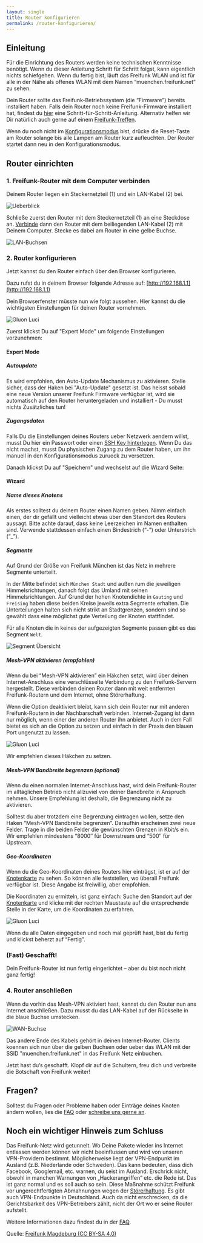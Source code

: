 ```yaml
---
layout: single
title: Router konfigurieren
permalink: /router-konfigurieren/
---
```


## Einleitung

Für die Einrichtung des Routers werden keine technischen Kenntnisse benötigt. Wenn du dieser Anleitung Schritt für Schritt folgst, kann eigentlich nichts schiefgehen. Wenn du fertig bist, läuft das Freifunk WLAN und ist für alle in der Nähe als offenes WLAN mit dem Namen “muenchen.freifunk.net” zu sehen.

Dein Router sollte das Freifunk-Betriebssystem (die “Firmware”) bereits installiert haben. Falls dein Router noch keine Freifunk-Firmware installiert hat, findest du [hier](/router-flashen/) eine Schritt-für-Schritt-Anleitung. Alternativ helfen wir Dir natürlich auch gerne auf einem [Freifunk-Treffen](/kontakt/).

Wenn du noch nicht im [Konfigurationsmodus](https://ffmuc.net/wiki/p/Routerkonfiguration_via_UI) bist, drücke die Reset-Taste am Router solange bis alle Lampen am Router kurz aufleuchten. Der Router startet dann neu in den Konfigurationsmodus.

## Router einrichten

### 1. Freifunk-Router mit dem Computer verbinden

Deinem Router liegen ein Steckernetzteil (1) und ein LAN-Kabel (2) bei.

![Ueberblick](/assets/router-flashen/guide-17.jpg)

Schließe zuerst den Router mit dem Steckernetzteil (1) an eine Steckdose an. [Verbinde](https://ffmuc.net/wiki/p/Routerkonfiguration_via_UI#Verkabeln) dann den Router mit dem beiliegenden LAN-Kabel (2) mit Deinem Computer. Stecke es dabei am Router in eine gelbe Buchse.

![LAN-Buchsen](/assets/router-flashen/guide-15.jpg)

### 2. Router konfigurieren

Jetzt kannst du den Router einfach über den Browser konfigurieren.

Dazu rufst du in deinem Browser folgende Adresse auf: [http://192.168.1.1](http://192.168.1.1)

Dein Browserfenster müsste nun wie folgt aussehen. Hier kannst du die wichtigsten Einstellungen für deinen Router vornehmen.

![Gluon Luci](/assets/router-konfigurieren/luci01.png)

Zuerst klickst Du auf "Expert Mode" um folgende Einstellungen vorzunehmen:

#### Expert Mode

##### Autoupdate

Es wird empfohlen, den Auto-Update Mechanismus zu aktivieren.
Stelle sicher, dass der Haken bei "Auto-Update" gesetzt ist.
Das heisst sobald eine neue Version unserer Freifunk Firmware verfügbar ist, wird sie automatisch auf den Router heruntergeladen und installiert - Du musst nichts Zusätzliches tun!

##### Zugangsdaten

Falls Du die Einstellungen deines Routers ueber Netzwerk aendern willst,
musst Du hier ein Passwort oder einen [SSH Key hinterlegen](https://forum.freifunk.net/t/ssh-key-einrichten/2165).
Wenn Du das nicht machst, musst Du physischen Zugang zu dem Router haben, um
ihn manuell in den Konfigurationsmodus zurueck zu versetzen.

Danach klickst Du auf "Speichern" und wechselst auf die Wizard Seite:

#### Wizard

##### Name dieses Knotens

Als erstes solltest du deinem Router einen Namen geben. Nimm einfach einen, der dir gefällt und vielleicht etwas über den Standort des Routers aussagt. Bitte achte darauf, dass keine Leerzeichen im Namen enthalten sind. Verwende stattdessen einfach einen Bindestrich (“-”) oder Unterstrich (“\_”).

##### Segmente

Auf Grund der Größe von Freifunk München ist das Netz in mehrere Segmente unterteilt.

In der Mitte befindet sich `München Stadt` und außen rum die jeweiligen Himmelsrichtungen, danach folgt das Umland mit seinen Himmelsrichtungen. Auf Grund der hohen Knotendichte in `Gauting` und `Freising` haben diese beiden Kreise jeweils extra Segmente erhalten. Die Unterteilungen halten sich nicht strikt an Stadtgrenzen, sondern sind so gewählt dass eine möglichst gute Verteilung der Knoten stattfindet.

Für alle Knoten die in keines der aufgezeigten Segmente passen gibt es das Segment `Welt`.

![Segment Übersicht](/assets/segmente_map.png)

##### Mesh-VPN aktivieren (empfohlen)

Wenn du bei “Mesh-VPN aktivieren” ein Häkchen setzt, wird über deinen Internet-Anschluss eine verschlüsselte Verbindung zu den Freifunk-Servern hergestellt. Diese verbinden deinen Router dann mit weit entfernten Freifunk-Routern und dem Internet, ohne Störerhaftung.

Wenn die Option deaktiviert bleibt, kann sich dein Router nur mit anderen Freifunk-Routern in der Nachbarschaft verbinden. Internet-Zugang ist dann nur möglich, wenn einer der anderen Router ihn anbietet. Auch in dem Fall bietet es sich an die Option zu setzen und einfach in der Praxis den blauen Port ungenutzt zu lassen.

![Gluon Luci](/assets/router-konfigurieren/luci02.png)

Wir empfehlen dieses Häkchen zu setzen.

##### Mesh-VPN Bandbreite begrenzen (optional)

Wenn du einen normalen Internet-Anschluss hast, wird dein Freifunk-Router im alltäglichen Betrieb nicht allzuviel von deiner Bandbreite in Anspruch nehmen. Unsere Empfehlung ist deshalb, die Begrenzung nicht zu aktivieren.

Solltest du aber trotzdem eine Begrenzung eintragen wollen, setze den Haken “Mesh-VPN Bandbreite begrenzen”. Daraufhin erscheinen zwei neue Felder. Trage in die beiden Felder die gewünschten Grenzen in Kbit/s ein. Wir empfehlen mindestens “8000″ für Downstream und “500″ für Upstream.

##### Geo-Koordinaten

Wenn du die Geo-Koordinaten deines Routers hier einträgst, ist er auf der [Knotenkarte](https://map.ffmuc.net/) zu sehen. So können alle feststellen, wo überall Freifunk verfügbar ist. Diese Angabe ist freiwillig, aber empfohlen.

Die Koordinaten zu ermitteln, ist ganz einfach: Suche den Standort auf der [Knotenkarte](https://map.ffmuc.net/) und klicke mit der rechten Maustaste auf die entsprechende Stelle in der Karte, um die Koordinaten zu erfahren.

![Gluon Luci](/assets/router-konfigurieren/luci03.png)

Wenn du alle Daten eingegeben und noch mal geprüft hast, bist du fertig und klickst beherzt auf “Fertig”.

### (Fast) Geschafft!

Dein Freifunk-Router ist nun fertig eingerichtet – aber du bist noch nicht ganz fertig!

### 4. Router anschließen

Wenn du vorhin das Mesh-VPN aktiviert hast, kannst du den Router nun ans Internet anschließen. Dazu musst du das LAN-Kabel auf der Rückseite in die blaue Buchse umstecken.

![WAN-Buchse](/assets/router-flashen/guide-16.jpg)

Das andere Ende des Kabels gehört in deinen Internet-Router.
Clients koennen sich nun über die gelben Buchsen oder ueber das WLAN mit der SSID "muenchen.freifunk.net" in das Freifunk Netz einbuchen.

Jetzt hast du’s geschafft. Klopf dir auf die Schultern, freu dich und verbreite die Botschaft von Freifunk weiter!

## Fragen?

Solltest du Fragen oder Probleme haben oder Einträge deines Knoten ändern wollen, lies die [FAQ](/faq/) oder [schreibe uns gerne an](/kontakt/).

## Noch ein wichtiger Hinweis zum Schluss

Das Freifunk-Netz wird getunnelt. Wo Deine Pakete wieder ins Internet entlassen werden können wir nicht beeinflussen und wird von unseren VPN-Providern bestimmt. Möglicherweise liegt der VPN-Endpunkt im Ausland (z.B. Niederlande oder Schweden). Das kann bedeuten, dass dich Facebook, Googlemail, etc. warnen, du seist im Ausland. Erschrick nicht, obwohl in manchen Warnungen von „Hackerangriffen“ etc. die Rede ist. Das ist ganz normal und es soll auch so sein. Diese Maßnahme schützt Freifunk vor ungerechtfertigten Abmahnungen wegen der [Störerhaftung](https://ffmuc.net/wiki/p/Argumentationshilfe_Freifunk#St.C3.B6rerhaftung). Es gibt auch VPN-Endpunkte in Deutschland. Auch da nicht erschrecken, da die Gerichtsbarkeit des VPN-Betreibers zählt, nicht der Ort wo er seine Router aufstellt.

Weitere Informationen dazu findest du in der [FAQ](/faq/).

Quelle: [Freifunk Magdeburg (CC BY-SA 4.0)](http://md.freifunk.net)
